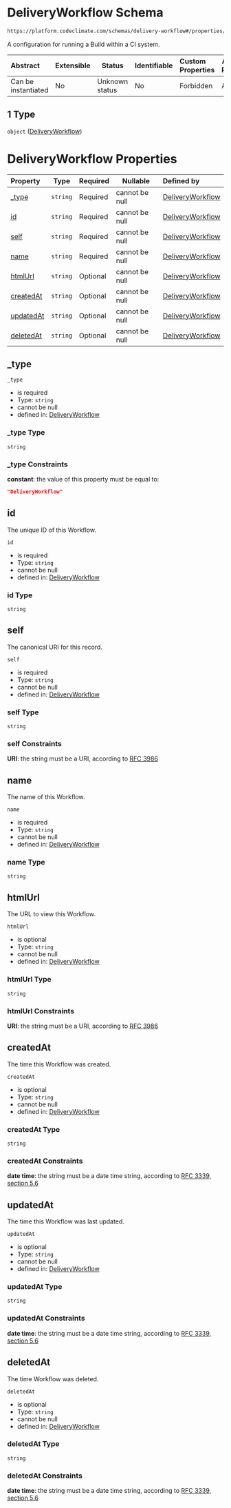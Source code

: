 # DeliveryWorkflow Schema

```txt
https://platform.codeclimate.com/schemas/delivery-workflow#/properties/workflow/oneOf/1
```

A configuration for running a Build within a CI system.


| Abstract            | Extensible | Status         | Identifiable | Custom Properties | Additional Properties | Access Restrictions | Defined In                                                                                         |
| :------------------ | ---------- | -------------- | ------------ | :---------------- | --------------------- | ------------------- | -------------------------------------------------------------------------------------------------- |
| Can be instantiated | No         | Unknown status | No           | Forbidden         | Allowed               | none                | [DeliveryBuild.schema.json\*](../../spec/schemas/DeliveryBuild.schema.json "open original schema") |

## 1 Type

`object` ([DeliveryWorkflow](deliverybuild-properties-workflow-oneof-deliveryworkflow.md))

# DeliveryWorkflow Properties

| Property                | Type     | Required | Nullable       | Defined by                                                                                                                                           |
| :---------------------- | -------- | -------- | -------------- | :--------------------------------------------------------------------------------------------------------------------------------------------------- |
| [\_type](#_type)        | `string` | Required | cannot be null | [DeliveryWorkflow](deliveryworkflow-properties-_type.md "https&#x3A;//platform.codeclimate.com/schemas/delivery-workflow#/properties/\_type")        |
| [id](#id)               | `string` | Required | cannot be null | [DeliveryWorkflow](deliveryworkflow-properties-id.md "https&#x3A;//platform.codeclimate.com/schemas/delivery-workflow#/properties/id")               |
| [self](#self)           | `string` | Required | cannot be null | [DeliveryWorkflow](deliveryworkflow-properties-self.md "https&#x3A;//platform.codeclimate.com/schemas/delivery-workflow#/properties/self")           |
| [name](#name)           | `string` | Required | cannot be null | [DeliveryWorkflow](deliveryworkflow-properties-name.md "https&#x3A;//platform.codeclimate.com/schemas/delivery-workflow#/properties/name")           |
| [htmlUrl](#htmlUrl)     | `string` | Optional | cannot be null | [DeliveryWorkflow](deliveryworkflow-properties-htmlurl.md "https&#x3A;//platform.codeclimate.com/schemas/delivery-workflow#/properties/htmlUrl")     |
| [createdAt](#createdAt) | `string` | Optional | cannot be null | [DeliveryWorkflow](deliveryworkflow-properties-createdat.md "https&#x3A;//platform.codeclimate.com/schemas/delivery-workflow#/properties/createdAt") |
| [updatedAt](#updatedAt) | `string` | Optional | cannot be null | [DeliveryWorkflow](deliveryworkflow-properties-updatedat.md "https&#x3A;//platform.codeclimate.com/schemas/delivery-workflow#/properties/updatedAt") |
| [deletedAt](#deletedAt) | `string` | Optional | cannot be null | [DeliveryWorkflow](deliveryworkflow-properties-deletedat.md "https&#x3A;//platform.codeclimate.com/schemas/delivery-workflow#/properties/deletedAt") |

## \_type




`_type`

-   is required
-   Type: `string`
-   cannot be null
-   defined in: [DeliveryWorkflow](deliveryworkflow-properties-_type.md "https&#x3A;//platform.codeclimate.com/schemas/delivery-workflow#/properties/\_type")

### \_type Type

`string`

### \_type Constraints

**constant**: the value of this property must be equal to:

```json
"DeliveryWorkflow"
```

## id

The unique ID of this Workflow.


`id`

-   is required
-   Type: `string`
-   cannot be null
-   defined in: [DeliveryWorkflow](deliveryworkflow-properties-id.md "https&#x3A;//platform.codeclimate.com/schemas/delivery-workflow#/properties/id")

### id Type

`string`

## self

The canonical URI for this record.


`self`

-   is required
-   Type: `string`
-   cannot be null
-   defined in: [DeliveryWorkflow](deliveryworkflow-properties-self.md "https&#x3A;//platform.codeclimate.com/schemas/delivery-workflow#/properties/self")

### self Type

`string`

### self Constraints

**URI**: the string must be a URI, according to [RFC 3986](https://tools.ietf.org/html/rfc4291 "check the specification")

## name

The name of this Workflow.


`name`

-   is required
-   Type: `string`
-   cannot be null
-   defined in: [DeliveryWorkflow](deliveryworkflow-properties-name.md "https&#x3A;//platform.codeclimate.com/schemas/delivery-workflow#/properties/name")

### name Type

`string`

## htmlUrl

The URL to view this Workflow.


`htmlUrl`

-   is optional
-   Type: `string`
-   cannot be null
-   defined in: [DeliveryWorkflow](deliveryworkflow-properties-htmlurl.md "https&#x3A;//platform.codeclimate.com/schemas/delivery-workflow#/properties/htmlUrl")

### htmlUrl Type

`string`

### htmlUrl Constraints

**URI**: the string must be a URI, according to [RFC 3986](https://tools.ietf.org/html/rfc4291 "check the specification")

## createdAt

The time this Workflow was created.


`createdAt`

-   is optional
-   Type: `string`
-   cannot be null
-   defined in: [DeliveryWorkflow](deliveryworkflow-properties-createdat.md "https&#x3A;//platform.codeclimate.com/schemas/delivery-workflow#/properties/createdAt")

### createdAt Type

`string`

### createdAt Constraints

**date time**: the string must be a date time string, according to [RFC 3339, section 5.6](https://tools.ietf.org/html/rfc3339 "check the specification")

## updatedAt

The time this Workflow was last updated.


`updatedAt`

-   is optional
-   Type: `string`
-   cannot be null
-   defined in: [DeliveryWorkflow](deliveryworkflow-properties-updatedat.md "https&#x3A;//platform.codeclimate.com/schemas/delivery-workflow#/properties/updatedAt")

### updatedAt Type

`string`

### updatedAt Constraints

**date time**: the string must be a date time string, according to [RFC 3339, section 5.6](https://tools.ietf.org/html/rfc3339 "check the specification")

## deletedAt

The time Workflow was deleted.


`deletedAt`

-   is optional
-   Type: `string`
-   cannot be null
-   defined in: [DeliveryWorkflow](deliveryworkflow-properties-deletedat.md "https&#x3A;//platform.codeclimate.com/schemas/delivery-workflow#/properties/deletedAt")

### deletedAt Type

`string`

### deletedAt Constraints

**date time**: the string must be a date time string, according to [RFC 3339, section 5.6](https://tools.ietf.org/html/rfc3339 "check the specification")
